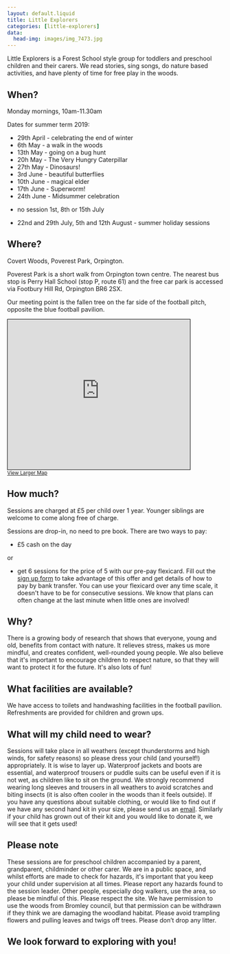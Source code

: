 ```yaml
---
layout: default.liquid
title: Little Explorers
categories: [little-explorers]
data:
  head-img: images/img_7473.jpg
---
```


Little Explorers is a Forest School style group for toddlers and preschool children
and their carers. We read stories, sing songs, do nature based
activities, and have plenty of time for free play in the woods.

## When?

Monday mornings, 10am-11.30am

Dates for summer term 2019:

- 29th April - celebrating the end of winter
- 6th May - a walk in the woods
- 13th May - going on a bug hunt
- 20h May - The Very Hungry Caterpillar
- 27th May - Dinosaurs!
- 3rd June - beautiful butterflies
- 10th June - magical elder
- 17th June - Superworm!
- 24th June - Midsummer celebration


* no session 1st, 8th or 15th July


- 22nd and 29th July, 5th and 12th August - summer holiday sessions

## Where? 

Covert Woods, Poverest Park, Orpington.

Poverest Park is a short walk from Orpington town centre. The nearest
bus stop is Perry Hall School (stop P, route 61) and the free car park is
accessed via Footbury Hill Rd, Orpington BR6 2SX.

Our meeting point is the fallen tree on the far
side of the football pitch, opposite the blue football pavilion.

<iframe width="425" height="350" frameborder="0" scrolling="no"
marginheight="0" marginwidth="0"
src="https://www.openstreetmap.org/export/embed.html?bbox=0.08855581283569336%2C51.38178554297546%2C0.10355472564697267%2C51.38763092355746&amp;layer=mapnik"
style="border: 1px solid
black; max-width:100%"></iframe><br/><small><a href="https://www.openstreetmap.org/#map=17/51.38471/0.09606">View
Larger Map</a></small>

## How much?

Sessions are charged at £5 per child over 1 year. Younger siblings are welcome to come along free of charge. 

Sessions are drop-in, no need to pre book. There are two ways to pay: 
* £5 cash on the day

or

* get 6 sessions for the price of 5 with our pre-pay flexicard. Fill out the [sign up form](https://goo.gl/forms/UmXTaIS859GcpKzI2) to take advantage of this offer and get details of how to pay by bank transfer. You can use your flexicard over any time scale, it doesn't have to be for consecutive sessions. We know that plans can often change at the last minute when little ones are involved! 

## Why?

There is a growing body of research that shows that everyone, young
and old, benefits from contact with nature. It relieves stress, makes
us more mindful, and creates confident, well-rounded young people. We
also believe that it's important to encourage children to respect
nature, so that they will want to protect it for the future. It's also lots of fun! 

## What facilities are available?
We have access to toilets and handwashing facilities in the football pavilion. Refreshments are provided for children and grown ups. 

## What will my child need to wear?
Sessions will take place in all weathers (except thunderstorms
  and high winds, for safety reasons) so please dress your child (and
  yourself!) appropriately. It is wise to layer up. Waterproof jackets
  and boots are essential, and waterproof trousers or puddle suits can
  be useful even if it is not wet, as children like to sit on the
  ground. We strongly recommend wearing long sleeves and trousers in all weathers to avoid scratches and biting insects (it is also often cooler in the woods than it feels outside). If you have any questions about suitable clothing, or would like to find out if we have any second hand kit in your size, please send us an [email](mailto:wildberrywoodlearning@gmail.com). Similarly if your child has grown out of their kit and you would like to donate it, we will see that it gets used! 

## Please note
These sessions are for preschool children accompanied by a 
  parent, grandparent, childminder or other carer. We are in a public
  space, and whilst efforts are made to check for hazards, it's
  important that you keep your child under supervision at all
  times. Please report any hazards found to the session leader. Other people, especially dog walkers, use the area, so please
  be mindful of this. 
Please respect the site. We have permission to use the woods from Bromley council, but that permission can be withdrawn if they think we are damaging the woodland habitat. Please avoid trampling flowers and pulling leaves and twigs off trees. Please don’t drop any litter.

## We look forward to exploring with you!






